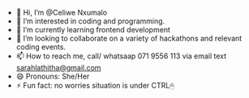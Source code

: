 - 👋 Hi, I’m @Celiwe Nxumalo
- 👀 I’m interested in coding and programming.
- 🌱 I’m currently learning frontend development
- 💞️ I’m looking to collaborate on a variety of hackathons and relevant coding events.
- 📫 How to reach me, call/ whatsaap 071 9556 113 via email text sarahlathitha@gmail.com
- 😄 Pronouns: She/Her
- ⚡ Fun fact: no worries situation is under CTRL🖱

<!---
CelzNx/CelzNx is a ✨ special ✨ repository because its `README.md` (this file) appears on your GitHub profile.
You can click the Preview link to take a look at your changes.
--->
